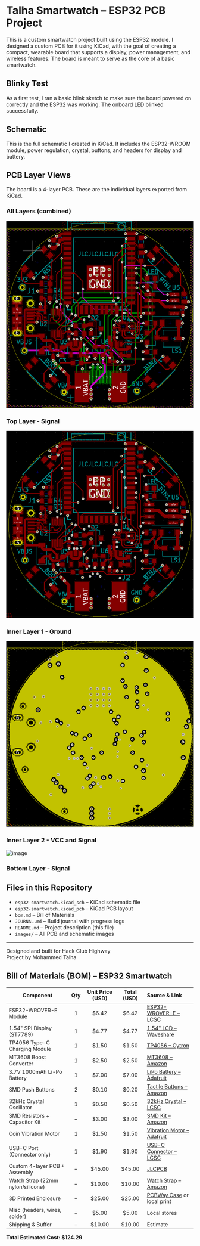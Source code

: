 # Talha Smartwatch – ESP32 PCB Project

This is a custom smartwatch project built using the ESP32 module. I designed a custom PCB for it using KiCad, with the goal of creating a compact, wearable board that supports a display, power management, and wireless features. The board is meant to serve as the core of a basic smartwatch.

## Blinky Test

As a first test, I ran a basic blink sketch to make sure the board powered on correctly and the ESP32 was working. The onboard LED blinked successfully.


## Schematic

This is the full schematic I created in KiCad. It includes the ESP32-WROOM module, power regulation, crystal, buttons, and headers for display and battery.




## PCB Layer Views

The board is a 4-layer PCB. These are the individual layers exported from KiCad.

### All Layers (combined)

![All layers](images/all_layers.PNG)

### Top Layer - Signal

![Top layer](images/top_layer.PNG)

### Inner Layer 1 - Ground

![Inner layer 1](images/in1_GND.PNG)

### Inner Layer 2 - VCC and Signal

<img width="751" height="719" alt="image" src="https://github.com/user-attachments/assets/2866a7e5-b4a8-40c6-b206-c5c597a2ac4d" />

### Bottom Layer - Signal



## Files in this Repository

- `esp32-smartwatch.kicad_sch` – KiCad schematic file  
- `esp32-smartwatch.kicad_pcb` – KiCad PCB layout  
- `bom.md` – Bill of Materials  
- `JOURNAL.md` – Build journal with progress logs  
- `README.md` – Project description (this file)  
- `images/` – All PCB and schematic images  

---

Designed and built for Hack Club Highway  
Project by Mohammed Talha

## Bill of Materials (BOM) – ESP32 Smartwatch

| Component                          | Qty | Unit Price (USD) | Total (USD) | Source & Link |
|-----------------------------------|:---:|:----------------:|:-----------:|:--------------|
| ESP32-WROVER-E Module             | 1   | $6.42            | $6.42       | [ESP32-WROVER-E – LCSC](https://www.lcsc.com/product-detail/WiFi-Modules_Espressif-Systems-ESP32-WROVER-E-N16R8_C529589.html) |
| 1.54" SPI Display (ST7789)        | 1   | $4.77            | $4.77       | [1.54" LCD – Waveshare](https://www.waveshare.com/wiki/1.54inch_LCD_Module) |
| TP4056 Type-C Charging Module     | 1   | $1.50            | $1.50       | [TP4056 – Cytron](https://my.cytron.io/p-lithium-battery-tp4056-1a-usb-c-charger-with-protection) |
| MT3608 Boost Converter            | 1   | $2.50            | $2.50       | [MT3608 – Amazon](https://www.amazon.com/dp/B07KJPRWD9) |
| 3.7V 1000mAh Li-Po Battery        | 1   | $7.00            | $7.00       | [LiPo Battery – Adafruit](https://www.adafruit.com/product/1578) |
| SMD Push Buttons                  | 2   | $0.10            | $0.20       | [Tactile Buttons – Amazon](https://www.amazon.in/dp/B084H8T7G7) |
| 32kHz Crystal Oscillator          | 1   | $0.50            | $0.50       | [32kHz Crystal – LCSC](https://www.lcsc.com/product-detail/Crystal-Resonators_HC-49S-32-768KHz_C9002.html) |
| SMD Resistors + Capacitor Kit     | –   | $3.00            | $3.00       | [SMD Kit – Amazon](https://www.amazon.com/dp/B07Q2P67VN) |
| Coin Vibration Motor              | 1   | $1.50            | $1.50       | [Vibration Motor – Adafruit](https://www.adafruit.com/product/1201) |
| USB-C Port (Connector only)       | 1   | $1.90            | $1.90       | [USB-C Connector – LCSC](https://www.lcsc.com/product-detail/USB-Connectors_UJU-MH-TYPE-C-16P_C165948.html) |
| Custom 4-layer PCB + Assembly     | –   | $45.00           | $45.00      | [JLCPCB](https://jlcpcb.com) |
| Watch Strap (22mm nylon/silicone) | –   | $10.00           | $10.00      | [Watch Strap – Amazon](https://www.amazon.in/s?k=watch+strap+22mm) |
| 3D Printed Enclosure              | –   | $25.00           | $25.00      | [PCBWay Case](https://www.pcbway.com/project/shareproject/) or local print |
| Misc (headers, wires, solder)     | –   | $5.00            | $5.00       | Local stores |
| Shipping & Buffer                 | –   | $10.00           | $10.00      | Estimate |

**Total Estimated Cost: $124.29**


